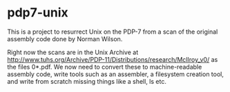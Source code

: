 # pdp7-unix
This is a project to resurrect Unix on the PDP-7 from a scan of the original
assembly code done by Norman Wilson.

Right now the scans are in the Unix Archive at
http://www.tuhs.org/Archive/PDP-11/Distributions/research/McIlroy_v0/
as the files 0*.pdf. We now need to convert these to machine-readable
assembly code, write tools such as an assembler, a filesystem creation tool,
and write from scratch missing things like a shell, ls etc.
